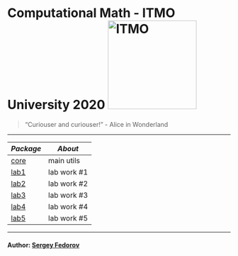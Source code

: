 # Computational Math - ITMO University 2020 <img src="https://design-system.itmo.ru/img/logos/logo-horizontal-inverted-en.png" alt="ITMO" width="200">

> “Curiouser and curiouser!” - Alice in Wonderland

---

| *Package* | *About* |
|---------|-------|
|[core](https://github.com/Punctuality/Computational_Math_ITMO_2020/tree/master/core)|main utils|
|[lab1](https://github.com/Punctuality/Computational_Math_ITMO_2020/tree/master/lab1)|lab work #1|
|[lab2](https://github.com/Punctuality/Computational_Math_ITMO_2020/tree/master/lab2)|lab work #2|
|[lab3](https://github.com/Punctuality/Computational_Math_ITMO_2020/tree/master/lab3)|lab work #3|
|[lab4](https://github.com/Punctuality/Computational_Math_ITMO_2020/tree/master/lab4)|lab work #4|
|[lab5](https://github.com/Punctuality/Computational_Math_ITMO_2020/tree/master/lab5)|lab work #5|

---

#### Author: [Sergey Fedorov](https://github.com/Punctuality)  